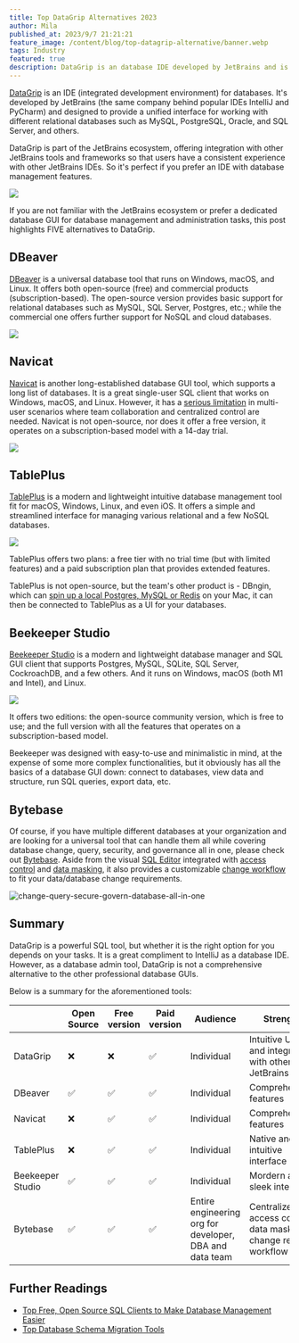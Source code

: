```yaml
---
title: Top DataGrip Alternatives 2023
author: Mila
published_at: 2023/9/7 21:21:21
feature_image: /content/blog/top-datagrip-alternative/banner.webp
tags: Industry
featured: true
description: DataGrip is an database IDE developed by JetBrains and is closely integrated with the JetBrains ecosystem. As a database admin tool, DataGrip is not a comprehensive alternative to the other dedicated database GUIs. Here, we are taking a look at top DataGrip alternatives.
---
```


[DataGrip](https://www.jetbrains.com/datagrip/) is an IDE (integrated development environment) for databases. It's developed by JetBrains (the same company behind popular IDEs IntelliJ and PyCharm) and designed to provide a unified interface for working with different relational databases such as MySQL, PostgreSQL, Oracle, and SQL Server, and others.

DataGrip is part of the JetBrains ecosystem, offering integration with other JetBrains tools and frameworks so that users have a consistent experience with other JetBrains IDEs. So it's perfect if you prefer an IDE with database management features.

![](/content/blog/top-datagrip-alternative/datagrip.webp)

If you are not familiar with the JetBrains ecosystem or prefer a dedicated database GUI for database management and administration tasks, this post highlights FIVE alternatives to DataGrip.

## DBeaver

[DBeaver](https://dbeaver.com/) is a universal database tool that runs on Windows, macOS, and Linux. It offers both open-source (free) and commercial products (subscription-based). The open-source version provides basic support for relational databases such as MySQL, SQL Server, Postgres, etc.; while the commercial one offers further support for NoSQL and cloud databases.

![](/content/blog/top-datagrip-alternative/dbeaver.webp)

## Navicat

[Navicat](https://navicat.com/) is another long-established database GUI tool, which supports a long list of databases. It is a great single-user SQL client that works on Windows, macOS, and Linux. However, it has a [serious limitation](/blog/stop-using-navicat/) in multi-user scenarios where team collaboration and centralized control are needed. Navicat is not open-source, nor does it offer a free version, it operates on a subscription-based model with a 14-day trial.

![](/content/blog/top-datagrip-alternative/navicat.webp)

## TablePlus

[TablePlus](https://tableplus.com/) is a modern and lightweight intuitive database management tool fit for macOS, Windows, Linux, and even iOS. It offers a simple and streamlined interface for managing various relational and a few NoSQL databases.

![](/content/blog/top-datagrip-alternative/tableplus.webp)

TablePlus offers two plans: a free tier with no trial time (but with limited features) and a paid subscription plan that provides extended features.

TablePlus is not open-source, but the team's other product is - DBngin, which can [spin up a local Postgres, MySQL or Redis](/blog/free-tools-to-start-local-database-on-mac/) on your Mac, it can then be connected to TablePlus as a UI for your databases.

## Beekeeper Studio

[Beekeeper Studio](https://www.beekeeperstudio.io/) is a modern and lightweight database manager and SQL GUI client that supports Postgres, MySQL, SQLite, SQL Server, CockroachDB, and a few others. And it runs on Windows, macOS (both M1 and Intel), and Linux.

![](/content/blog/top-datagrip-alternative/beekeeper.webp)

It offers two editions: the open-source community version, which is free to use; and the full version with all the features that operates on a subscription-based model.

Beekeeper was designed with easy-to-use and minimalistic in mind, at the expense of some more complex functionalities, but it obviously has all the basics of a database GUI down: connect to databases, view data and structure, run SQL queries, export data, etc.

## Bytebase

Of course, if you have multiple different databases at your organization and are looking for a universal tool that can handle them all while covering database change, query, security, and governance all in one, please check out [Bytebase](/). Aside from the visual [SQL Editor](/docs/sql-editor/overview/) integrated with [access control](/docs/security/data-access-control/) and [data masking](/docs/security/mask-data/), it also provides a customizable [change workflow](/docs/concepts/database-change-workflow/) to fit your data/database change requirements.

![change-query-secure-govern-database-all-in-one](/images/db-scheme-lg.png)

## Summary

DataGrip is a powerful SQL tool, but whether it is the right option for you depends on your tasks. It is a great compliment to IntelliJ as a database IDE. However, as a database admin tool, DataGrip is not a comprehensive alternative to the other professional database GUIs.

Below is a summary for the aforementioned tools:

|                  | Open Source | Free version | Paid version | Audience                                                | Strength                                                         |
| ---------------- | ----------- | ------------ | ------------ | ------------------------------------------------------- | ---------------------------------------------------------------- |
| DataGrip         |    ❌         |          ❌    | ✅           | Individual                                              | Intuitive UX and integraiton with other JetBrains IDEs           |                        |
| DBeaver          | ✅          | ✅           | ✅           | Individual                                              | Comprehensive features                                           |
| Navicat          | ❌          | ✅           | ✅           | Individual                                              | Comprehensive features                                           |
| TablePlus        | ❌           | ✅           | ✅           | Individual                                              | Native and intuitive interface                                   |
| Beekeeper Studio | ✅          | ✅           | ✅           | Individual                                              | Mordern and sleek interface                                      |
| Bytebase         | ✅          | ✅           | ✅           | Entire engineering org for developer, DBA and data team | Centralized access control, data masking, change review workflow |

## Further Readings

- [Top Free, Open Source SQL Clients to Make Database Management Easier](/blog/top-open-source-sql-clients/)
- [Top Database Schema Migration Tools](/blog/top-database-schema-change-tool-evolution/)
